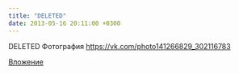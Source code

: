 ```yaml
---
title: "DELETED"
date: 2013-05-16 20:11:00 +0300
---
```


DELETED
Фотография
https://vk.com/photo141266829_302116783

[Вложение](https://vk.com/photo141266829_302116783)
